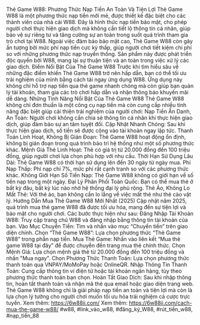 Thẻ Game W88: Phương Thức Nạp Tiền An Toàn Và Tiện Lợi
Thẻ Game W88 là một phương thức nạp tiền mới mẻ, được thiết kế đặc biệt cho các thành viên của nhà cái W88. Đây là hình thức nạp tiền bảo mật, cho phép người chơi thực hiện giao dịch mà không cần tiết lộ thông tin cá nhân, giúp bảo vệ sự riêng tư và tăng cường sự an toàn trong suốt quá trình tham gia trò chơi tại W88.
Ngoài việc đảm bảo bảo mật cao, Thẻ Game W88 còn gây ấn tượng bởi mức phí nạp tiền cực kỳ thấp, giúp người chơi tiết kiệm chi phí so với những phương thức nạp truyền thống. Sản phẩm này được phát triển độc quyền bởi W88, mang lại sự thuận tiện và an toàn trong việc xử lý các giao dịch.
Điểm Nổi Bật Của Thẻ Game W88
Trước khi tìm hiểu sâu về những đặc điểm khiến Thẻ Game W88 trở nên hấp dẫn, bạn có thể tối ưu trải nghiệm của mình bằng cách tải ngay ứng dụng W88. Ứng dụng này không chỉ hỗ trợ nạp tiền qua thẻ game nhanh chóng mà còn giúp bạn quản lý tài khoản, tham gia các trò chơi hấp dẫn và nhận thông báo khuyến mãi dễ dàng.
Những Tính Năng Nổi Bật Của Thẻ Game W88
Thẻ Game W88 không chỉ đơn thuần là một công cụ nạp tiền mà còn cung cấp nhiều tính năng đặc biệt giúp cải thiện trải nghiệm của người chơi:
Nạp Tiền Ẩn Danh, An Toàn: Người chơi không cần chia sẻ thông tin cá nhân khi thực hiện giao dịch, giúp đảm bảo sự an tâm tuyệt đối.
Cập Nhật Nhanh Chóng: Sau khi thực hiện giao dịch, số tiền sẽ được cộng vào tài khoản ngay lập tức.
Thanh Toán Linh Hoạt, Không Bị Gián Đoạn: Thẻ Game W88 hoạt động ổn định, không bị gián đoạn trong quá trình bảo trì hệ thống như một số phương thức khác.
Mệnh Giá Thẻ Linh Hoạt: Thẻ có giá trị từ 20.000 đồng đến 100 triệu đồng, giúp người chơi lựa chọn phù hợp với nhu cầu.
Thời Hạn Sử Dụng Lâu Dài: Thẻ Game W88 có thời hạn sử dụng lên đến 30 ngày từ ngày mua.
Phí Nạp Thấp: Phí nạp chỉ 7%, mức phí rất cạnh tranh so với các phương thức khác.
Không Giới Hạn Số Tiền Nạp: Thẻ Game W88 không có giới hạn về số tiền nạp trong một ngày.
Đại Lý Phân Phối Toàn Quốc: Bạn có thể mua thẻ ở bất kỳ đâu, bất kỳ lúc nào nhờ hệ thống đại lý phủ rộng.
Thẻ Ảo, Không Lo Mất Thẻ: Với thẻ ảo, bạn không cần lo lắng về việc mất thẻ như thẻ cào vật lý.
Hướng Dẫn Mua Thẻ Game W88 Mới Nhất (2025)
Cập nhật năm 2025, quá trình mua thẻ game W88 đã được tối ưu hóa, mang đến sự tiện lợi và bảo mật cho người chơi. Các bước thực hiện như sau:
Đăng Nhập Tài Khoản W88: Truy cập trang chủ W88 và đăng nhập bằng thông tin tài khoản của bạn.
Vào Mục Chuyển Tiền: Tìm và nhấn vào mục “Chuyển tiền” trên giao diện chính.
Chọn “Thẻ Game W88”: Lựa chọn phương thức “Thẻ Game W88” trong phần nạp tiền.
Mua Thẻ Game: Nhấn vào liên kết “Mua thẻ game W88 tại đây” để được chuyển đến trang mua thẻ chính thức.
Chọn Mệnh Giá: Lựa chọn mệnh giá thẻ từ 20.000 đồng đến 100 triệu đồng và nhấn "Mua ngay".
Chọn Phương Thức Thanh Toán: Lựa chọn phương thức thanh toán qua VNPAY/MoMoPay hoặc OnlineQR.
Nhập Thông Tin Thanh Toán: Cung cấp thông tin ví điện tử hoặc tài khoản ngân hàng, tùy theo phương thức thanh toán bạn chọn.
Hoàn Tất Giao Dịch: Sau khi nhập thông tin, hoàn tất thanh toán và nhận mã thẻ qua email hoặc giao diện trang web.
Thẻ Game W88 không chỉ là giải pháp nạp tiền an toàn và tiện lợi mà còn là lựa chọn lý tưởng cho người chơi muốn tối ưu hóa trải nghiệm cá cược trực tuyến.
Xem thêm: https://6w88ii.com/
Xem thêm: https://6w88ii.com/cach-mua-the-game-w88/
#w88, #link_vào_w88, #đăng_ký_W88, #rút_tiền_w88, #nạp_tiền_88
